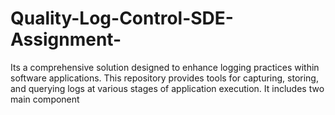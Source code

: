 # Quality-Log-Control-SDE-Assignment-
Its a comprehensive solution designed to enhance logging practices within software applications. This repository provides tools for capturing, storing, and querying logs at various stages of application execution. It includes two main component
